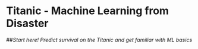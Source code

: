 # Titanic - Machine Learning from Disaster
##*Start here! Predict survival on the Titanic and get familiar with ML basics*
